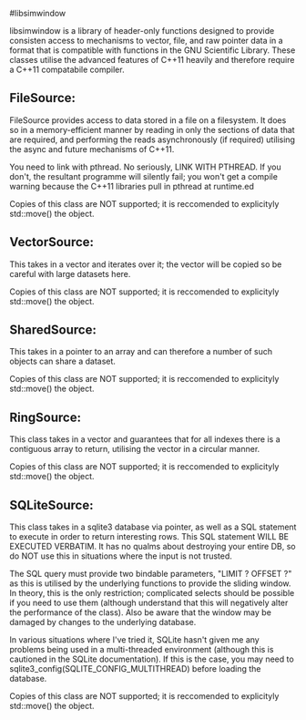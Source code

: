 #libsimwindow

libsimwindow is a library of header-only functions designed to provide consisten access to mechanisms to vector, file, and raw pointer data in a format that is compatible with functions in the GNU Scientific Library. These classes utilise the advanced features of C++11 heavily and therefore require a C++11 compatabile compiler. 

FileSource:
--
FileSource provides access to data stored in a file on a filesystem. It does so in a memory-efficient manner by reading in only the sections of data that are required, and performing the reads asynchronously (if required) utilising the async and future mechanisms of C++11. 

You need to link with pthread. No seriously, LINK WITH PTHREAD. If you don't, the resultant programme will silently fail; you won't get a compile warning because the C++11 libraries pull in pthread at runtime.ed

Copies of this class are NOT supported; it is reccomended to explicityly std::move() the object. 

VectorSource:
--
This takes in a vector and iterates over it; the vector will be copied so be careful with large datasets here. 

Copies of this class are NOT supported; it is reccomended to explicityly std::move() the object. 

SharedSource:
--
This takes in a pointer to an array and can therefore a number of such objects can share a dataset. 

Copies of this class are NOT supported; it is reccomended to explicityly std::move() the object. 

RingSource:
--
This class takes in a vector and guarantees that for all indexes there is a contiguous array to return, utilising the vector in a circular manner. 

Copies of this class are NOT supported; it is reccomended to explicityly std::move() the object. 

SQLiteSource:
--
This class takes in a sqlite3 database via pointer, as well as a SQL statement to execute in order to return interesting rows. This SQL statement WILL BE EXECUTED VERBATIM. It has no qualms about destroying your entire DB, so do NOT use this in situations where the input is not trusted. 

The SQL query must provide two bindable parameters, "LIMIT ? OFFSET ?" as this is utilised by the underlying functions to provide the sliding window. In theory, this is the only restriction; complicated selects should be possible if you need to use them (although understand that this will negatively alter the performance of the class). Also be aware that the window may be damaged by changes to the underlying database. 

In various situations where I've tried it, SQLite hasn't given me any problems being used in a multi-threaded environment (although this is cautioned in the SQLite documentation). If this is the case, you may need to sqlite3_config(SQLITE_CONFIG_MULTITHREAD) before loading the database. 

Copies of this class are NOT supported; it is reccomended to explicityly std::move() the object. 
